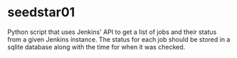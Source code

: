 # seedstar01
Python script that uses Jenkins' API to get a list of jobs and their status from a given Jenkins instance. The status for each job should be stored in a sqlite database along with the time for when it was checked.
